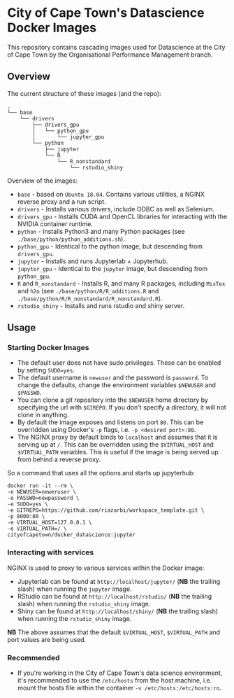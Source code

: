 # City of Cape Town's Datascience Docker Images

This repository contains cascading images used for Datascience at the City of Cape Town by the Organisational 
Performance Management branch.

## Overview

The current structure of these images (and the repo):
```
.
└── base
    └── drivers
        ├── drivers_gpu
        │   └── python_gpu
        │       └── jupyter_gpu
        └── python
            ├── jupyter
            └── R
                └── R_nonstandard
                    └── rstudio_shiny
```

Overview of the images:
* `base` - based on `Ubuntu 18.04`. Contains various utilities, a NGINX reverse proxy and a run script.
* `drivers` - Installs various drivers, include ODBC as well as Selenium.
* `drivers_gpu` - Installs CUDA and OpenCL libraries for interacting with the NVIDIA container runtime.
* `python` - Installs Python3 and many Python packages (see `./base/python/python_additions.sh`).
* `python_gpu` - Identical to the python image, but descending from `drivers_gpu`.
* `jupyter` - Installs and runs Jupyterlab + Jupyterhub.
* `jupyter_gpu` - Identical to the `jupyter` image, but descending from `python_gpu`.
* `R` and `R_nonstandard` - Installs R, and many R packages, including `MixTex` and `h2o`  (see `./base/python/R/R_additions.R` and `./base/python/R/R_nonstandard/R_nonstandard.R`).
* `rstudio_shiny` - Installs and runs rstudio and shiny server.

## Usage
### Starting Docker Images
* The default user does not have sudo privileges. These can be enabled by setting `SUDO=yes`.
* The default username is `newuser` and the password is `password`. To change the defaults, change the environment 
variables `$NEWUSER` and `$PASSWD`.
* You can clone a git repository into the `$NEWUSER` home directory by specifying the url with `$GIREPO`. If you don't 
specify a directory, it will not clone in anything.
* By default the image exposes and listens on port `80`. This can be overridden using Docker's `-p` flags, i.e. 
`-p <desired port>:80`.
* The NGINX proxy by default binds to `localhost` and assumes that it is serving up at `/`. This can be overridden using 
the `$VIRTUAL_HOST` and `$VIRTUAL_PATH` variables. This is useful if the image is being served up from behind a reverse proxy.

So a command that uses all the options and starts up jupyterhub:
```
docker run -it --rm \
-e NEWUSER=neweruser \
-e PASSWD=newpassword \
-e SUDO=yes \
-e GITREPO=https://github.com/riazarbi/workspace_template.git \
-p 8000:80 \
-e VIRTUAL_HOST=127.0.0.1 \
-e VIRTUAL_PATH=/ \
cityofcapetown/docker_datascience:jupyter
```

### Interacting with services
NGINX is used to proxy to various services within the Docker image:

* Jupyterlab can be found at `http://localhost/jupyter/` (**NB** the trailing slash) when running the `jupyter` image.
* RStudio can be found at `http://localhost/rstudio/` (**NB** the trailing slash) when running the `rstudio_shiny` image.
* Shiny can be found at `http://localhost/shiny/` (**NB** the trailing slash) when running the `rstudio_shiny` image.

**NB** The above assumes that the default `$VIRTUAL_HOST`, `$VIRTUAL_PATH` and port values are being used.

### Recommended
* If you're working in the City of Cape Town's data science environment, it's recommended to use the `/etc/hosts` from the
host machine, i.e. mount the hosts file within the container `-v /etc/hosts:/etc/hosts:ro`.